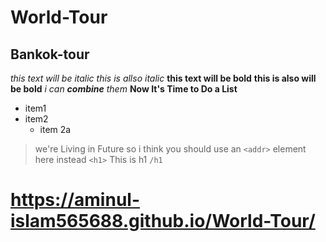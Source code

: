 # World-Tour
## Bankok-tour
*this text will be italic*
_this is allso italic_
**this text will be bold**
__this is also will be bold__
*i can **combine** them*
__Now It's Time to Do a List__


* item1
* item2
  * item 2a


> we're Living in Future so
> i think you should use an
`<addr>` element here instead
`<h1>` This is h1 `/h1`
# https://aminul-islam565688.github.io/World-Tour/
